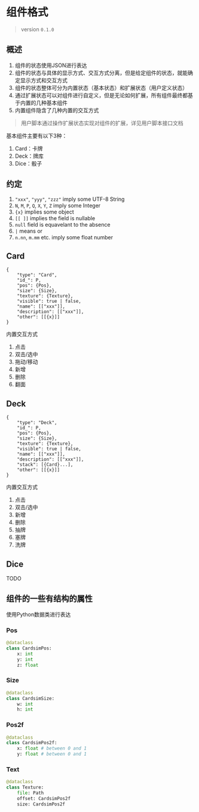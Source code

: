 # 组件格式

> version `0.1.0`

## 概述

1. 组件的状态使用JSON进行表达
2. 组件的状态与具体的显示方式、交互方式分离，但是给定组件的状态，就能确定显示方式和交互方式
3. 组件的状态整体可分为内置状态（基本状态）和扩展状态（用户定义状态）
4. 通过扩展状态可以对组件进行自定义，但是无论如何扩展，所有组件最终都基于内置的几种基本组件
5. 内置组件隐含了几种内置的交互方式

> 用户脚本通过操作扩展状态实现对组件的扩展，详见用户脚本接口文档

基本组件主要有以下3种：

1. Card：卡牌
2. Deck：牌库
3. Dice：骰子

## 约定

1. `"xxx"`, `"yyy"`, `"zzz"` imply some UTF-8 String
2. `N`, `M`, `P`, `Q`, `X`, `Y`, `Z` imply some Integer
3. `{x}` implies some object
4. `[[ ]]` implies the field is nullable
5. `null` field is equavelant to the absence
6. `|` means or
7. `n.nn`, `m.mm` etc. imply some float number

## Card

```
{
    "type": "Card",
    "id_": P,
    "pos": {Pos},
    "size": {Size},
    "texture": {Texture},
    "visible": true | false,
    "name": [["xxx"]],
    "description": [["xxx"]],
    "other": [[{x}]]
}
```

内置交互方式

1. 点击
2. 双击/选中
3. 拖动/移动
4. 新增
5. 删除
6. 翻面

## Deck

```
{
    "type": "Deck",
    "id_": P,
    "pos": {Pos},
    "size": {Size},
    "texture": {Texture},
    "visible": true | false,
    "name": [["xxx"]],
    "description": [["xxx"]],
    "stack": [{Card}...],
    "other": [[{x}]]
}
```

内置交互方式

1. 点击
2. 双击/选中
3. 新增
4. 删除
5. 抽牌
6. 塞牌
7. 洗牌

## Dice

TODO

## 组件的一些有结构的属性

使用Python数据类进行表达

### Pos

```python
@dataclass
class CardsimPos:
    x: int
    y: int
    z: float
```

### Size

```python
@dataclass
class CardsimSize:
    w: int
    h: int
```

### Pos2f

```python
@dataclass
class CardsimPos2f:
    x: float # between 0 and 1
    y: float # between 0 and 1
```

### Text

```python
@dataclass
class Texture:
    file: Path
    offset: CardsimPos2f
    size: CardsimPos2f
```
